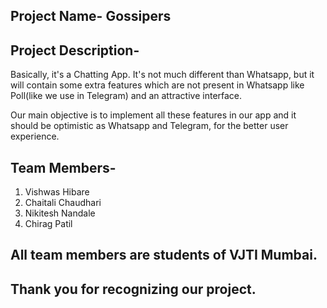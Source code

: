 ## Project Name- Gossipers


## Project Description-
Basically, it's a Chatting App.
It's not much different than Whatsapp, but it will contain some extra features which are not present in Whatsapp like Poll(like we use in Telegram) and an attractive interface.

Our main objective is to implement all these features in our app and it should be optimistic as Whatsapp and Telegram, for the better user experience.


## Team Members-
1) Vishwas Hibare
2) Chaitali Chaudhari
3) Nikitesh Nandale
4) Chirag Patil


## All team members are students of VJTI Mumbai.
## Thank you for recognizing our project.
